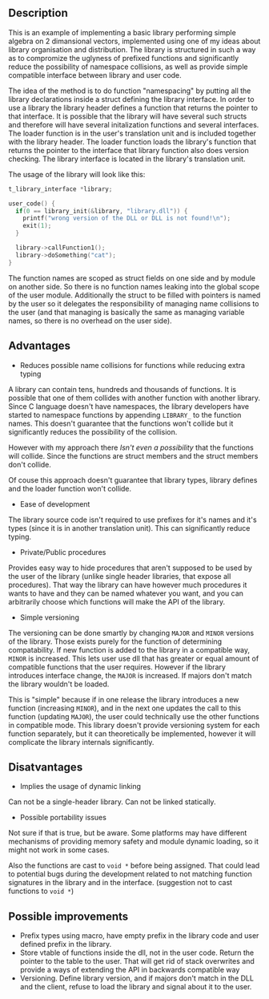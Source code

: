 ## Description

This is an example of implementing a basic library performing simple algebra on 2 dimansional vectors, implemented using one of my ideas about library organisation and distribution. The library is structured in such a way as to compromize the uglyness of prefixed functions and significantly reduce the possibility of namespace collisions, as well as provide simple compatible interface between library and user code. 

The idea of the method is to do function "namespacing" by putting all the library declarations inside a struct defining the library interface. In order to use a library the library header defines a function that returns the pointer to that interface. It is possible that the library will have several such structs and therefore will have several initalization functions and several interfaces. The loader function is in the user's translation unit and is included together with the library header. The loader function loads the library's function that returns the pointer to the interface that library function also does version checking. The library interface is located in the library's translation unit.

The usage of the library will look like this:
```c
t_library_interface *library;

user_code() {
  if(0 == library_init(&library, "library.dll")) {
    printf("wrong version of the DLL or DLL is not found!\n");
    exit(1);
  }

  library->callFunction1();
  library->doSomething("cat");
}
```

The function names are scoped as struct fields on one side and by module on another side. So there is no function names leaking into the global scope of the user module. Additionally the struct to be filled with pointers is named by the user so it delegates the responsibility of managing name collisions to the user (and that managing is basically the same as managing variable names, so there is no overhead on the user side).

## Advantages
- Reduces possible name collisions for functions while reducing extra typing

A library can contain tens, hundreds and thousands of functions. It is possible that one of them collides with another function with another library. Since C language doesn't have namespaces, the library developers have started to namespace functions by appending `LIBRARY_` to the function names. This doesn't guarantee that the functions won't collide but it significantly reduces the possibility of the collision.

However with my approach there *Isn't even a possibility* that the functions will collide. Since the functions are struct members and the struct members don't collide.

Of couse this approach doesn't guarantee that library types, library defines and the loader function won't collide. 

- Ease of development

The library source code isn't required to use prefixes for it's names and it's types (since it is in another translation unit). This can significantly reduce typing.

- Private/Public procedures

Provides easy way to hide procedures that aren't supposed to be used by the user of the library (unlike single header libraries, that expose all procedures). That way the library can have however much procedures it wants to have and they can be named whatever you want, and you can arbitrarily choose which functions will make the API of the library.

- Simple versioning

The versioning can be done smartly by changing `MAJOR` and `MINOR` versions of the library. Those exists purely for the function of determining compatability. If new function is added to the library in a compatible way, `MINOR` is increased. This lets user use dll that has greater or equal amount of compatible functions that the user requires. However if the library introduces interface change, the `MAJOR` is increased. If majors don't match the library wouldn't be loaded. 

This is "simple" because if in one release the library introduces a new function (increasing `MINOR`), and in the next one updates the call to this function (updating `MAJOR`), the user could technically use the other functions in compatible mode. This library doesn't provide versioning system for each function separately, but it can theoretically be implemented, however it will complicate the library internals significantly.

## Disatvantages

- Implies the usage of dynamic linking

Can not be a single-header library. Can not be linked statically.

- Possible portability issues

Not sure if that is true, but be aware. Some platforms may have different mechanisms of providing memory safety and module dynamic loading, so it might not work in some cases.

Also the functions are cast to `void *` before being assigned. That could lead to potential bugs during the development related to not matching function signatures in the library and in the interface. (suggestion not to cast functions to `void *`)


## Possible improvements

- Prefix types using macro, have empty prefix in the library code and user defined prefix in the library.
- Store vtable of functions inside the dll, not in the user code. Return the pointer to the table to the user. That will get rid of stack overwrites and provide a ways of extending the API in backwards compatible way
- Versioning. Define library version, and if majors don't match in the DLL and the client, refuse to load the library and signal about it to the user.